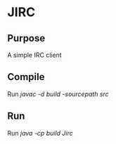 # JIRC
## Purpose
A simple IRC client

## Compile
Run *javac -d build -sourcepath src*

## Run
Run *java -cp build Jirc*

